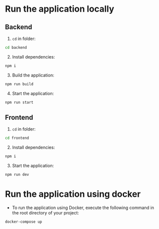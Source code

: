 # Run the application locally

## Backend

1. `cd` in folder:

```bash
cd backend
```

2. Install dependencies:

```bash
npm i
```

3. Build the application:

```bash
npm run build
```

4. Start the application:

```bash
npm run start
```

## Frontend

1. `cd` in folder:

```bash
cd frontend
```

2. Install dependencies:

```bash
npm i
```

3. Start the application:

```bash
npm run dev
```

# Run the application using docker

- To run the application using Docker, execute the following command in the root directory of your project:

```bash
docker-compose up
```
